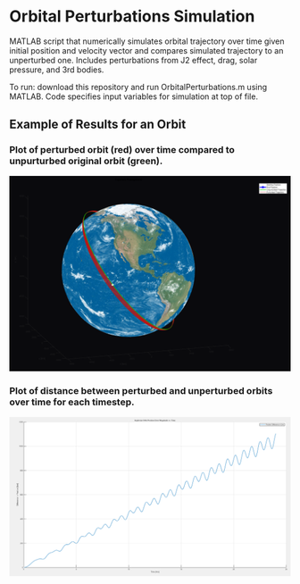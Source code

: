 # Orbital Perturbations Simulation
MATLAB script that numerically simulates orbital trajectory over time given initial position and velocity vector and compares simulated trajectory to an unperturbed one. Includes perturbations from J2 effect, drag, solar pressure, and 3rd bodies.

To run: download this repository and run OrbitalPerturbations.m using MATLAB. Code specifies input variables for simulation at top of file.

## Example of Results for an Orbit

### Plot of perturbed orbit (red) over time compared to unpurturbed original orbit (green).
![Orbit Plot](./Docs/Figure1.png "Orbit over Time")

### Plot of distance between perturbed and unperturbed orbits over time for each timestep.
![Position Variance Plot](./Docs/Figure2.png "Difference in Orbits Over Time")
